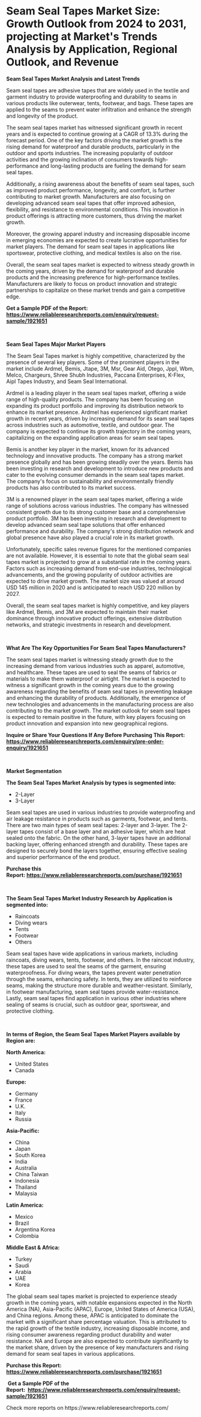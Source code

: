 <p><h1>Seam Seal Tapes Market Size: Growth Outlook from 2024 to 2031, projecting at Market's Trends Analysis by Application, Regional Outlook, and Revenue</h1></p><p><strong>Seam Seal Tapes Market Analysis and Latest Trends</strong></p>
<p><p>Seam seal tapes are adhesive tapes that are widely used in the textile and garment industry to provide waterproofing and durability to seams in various products like outerwear, tents, footwear, and bags. These tapes are applied to the seams to prevent water infiltration and enhance the strength and longevity of the product.</p><p>The seam seal tapes market has witnessed significant growth in recent years and is expected to continue growing at a CAGR of 13.3% during the forecast period. One of the key factors driving the market growth is the rising demand for waterproof and durable products, particularly in the outdoor and sports industries. The increasing popularity of outdoor activities and the growing inclination of consumers towards high-performance and long-lasting products are fueling the demand for seam seal tapes.</p><p>Additionally, a rising awareness about the benefits of seam seal tapes, such as improved product performance, longevity, and comfort, is further contributing to market growth. Manufacturers are also focusing on developing advanced seam seal tapes that offer improved adhesion, flexibility, and resistance to environmental conditions. This innovation in product offerings is attracting more customers, thus driving the market growth.</p><p>Moreover, the growing apparel industry and increasing disposable income in emerging economies are expected to create lucrative opportunities for market players. The demand for seam seal tapes in applications like sportswear, protective clothing, and medical textiles is also on the rise.</p><p>Overall, the seam seal tapes market is expected to witness steady growth in the coming years, driven by the demand for waterproof and durable products and the increasing preference for high-performance textiles. Manufacturers are likely to focus on product innovation and strategic partnerships to capitalize on these market trends and gain a competitive edge.</p></p>
<p><strong>Get a Sample PDF of the Report:&nbsp; <a href="https://www.reliableresearchreports.com/enquiry/request-sample/1921651">https://www.reliableresearchreports.com/enquiry/request-sample/1921651</a></strong></p>
<p>&nbsp;</p>
<p><strong>Seam Seal Tapes Major Market Players</strong></p>
<p><p>The Seam Seal Tapes market is highly competitive, characterized by the presence of several key players. Some of the prominent players in the market include Ardmel, Bemis, Jtape, 3M, Msr, Gear Aid, Otego, Jppl, Wbm, Melco, Chargeurs, Shree Shubh Industries, Paccana Enterprises, K-Flex, Aipl Tapes Industry, and Seam Seal International.</p><p>Ardmel is a leading player in the seam seal tapes market, offering a wide range of high-quality products. The company has been focusing on expanding its product portfolio and improving its distribution network to enhance its market presence. Ardmel has experienced significant market growth in recent years, driven by increasing demand for its seam seal tapes across industries such as automotive, textile, and outdoor gear. The company is expected to continue its growth trajectory in the coming years, capitalizing on the expanding application areas for seam seal tapes.</p><p>Bemis is another key player in the market, known for its advanced technology and innovative products. The company has a strong market presence globally and has been growing steadily over the years. Bemis has been investing in research and development to introduce new products and cater to the evolving consumer demands in the seam seal tapes market. The company's focus on sustainability and environmentally friendly products has also contributed to its market success.</p><p>3M is a renowned player in the seam seal tapes market, offering a wide range of solutions across various industries. The company has witnessed consistent growth due to its strong customer base and a comprehensive product portfolio. 3M has been investing in research and development to develop advanced seam seal tape solutions that offer enhanced performance and durability. The company's strong distribution network and global presence have also played a crucial role in its market growth.</p><p>Unfortunately, specific sales revenue figures for the mentioned companies are not available. However, it is essential to note that the global seam seal tapes market is projected to grow at a substantial rate in the coming years. Factors such as increasing demand from end-use industries, technological advancements, and the growing popularity of outdoor activities are expected to drive market growth. The market size was valued at around USD 145 million in 2020 and is anticipated to reach USD 220 million by 2027.</p><p>Overall, the seam seal tapes market is highly competitive, and key players like Ardmel, Bemis, and 3M are expected to maintain their market dominance through innovative product offerings, extensive distribution networks, and strategic investments in research and development.</p></p>
<p>&nbsp;</p>
<p><strong>What Are The Key Opportunities For Seam Seal Tapes Manufacturers?</strong></p>
<p><p>The seam seal tapes market is witnessing steady growth due to the increasing demand from various industries such as apparel, automotive, and healthcare. These tapes are used to seal the seams of fabrics or materials to make them waterproof or airtight. The market is expected to witness a significant growth in the coming years due to the growing awareness regarding the benefits of seam seal tapes in preventing leakage and enhancing the durability of products. Additionally, the emergence of new technologies and advancements in the manufacturing process are also contributing to the market growth. The market outlook for seam seal tapes is expected to remain positive in the future, with key players focusing on product innovation and expansion into new geographical regions.</p></p>
<p><strong>Inquire or Share Your Questions If Any Before Purchasing This Report: <a href="https://www.reliableresearchreports.com/enquiry/pre-order-enquiry/1921651">https://www.reliableresearchreports.com/enquiry/pre-order-enquiry/1921651</a></strong></p>
<p>&nbsp;</p>
<p><strong>Market Segmentation</strong></p>
<p><strong>The Seam Seal Tapes Market Analysis by types is segmented into:</strong></p>
<p><ul><li>2-Layer</li><li>3-Layer</li></ul></p>
<p><p>Seam seal tapes are used in various industries to provide waterproofing and air leakage resistance in products such as garments, footwear, and tents. There are two main types of seam seal tapes: 2-layer and 3-layer. The 2-layer tapes consist of a base layer and an adhesive layer, which are heat sealed onto the fabric. On the other hand, 3-layer tapes have an additional backing layer, offering enhanced strength and durability. These tapes are designed to securely bond the layers together, ensuring effective sealing and superior performance of the end product.</p></p>
<p><strong>Purchase this Report:&nbsp;<a href="https://www.reliableresearchreports.com/purchase/1921651">https://www.reliableresearchreports.com/purchase/1921651</a></strong></p>
<p>&nbsp;</p>
<p><strong>The Seam Seal Tapes Market Industry Research by Application is segmented into:</strong></p>
<p><ul><li>Raincoats</li><li>Diving wears</li><li>Tents</li><li>Footwear</li><li>Others</li></ul></p>
<p><p>Seam seal tapes have wide applications in various markets, including raincoats, diving wears, tents, footwear, and others. In the raincoat industry, these tapes are used to seal the seams of the garment, ensuring waterproofness. For diving wears, the tapes prevent water penetration through the seams, enhancing safety. In tents, they are utilized to reinforce seams, making the structure more durable and weather-resistant. Similarly, in footwear manufacturing, seam seal tapes provide water-resistance. Lastly, seam seal tapes find application in various other industries where sealing of seams is crucial, such as outdoor gear, sportswear, and protective clothing.</p></p>
<p>&nbsp;</p>
<p><strong>In terms of Region, the Seam Seal Tapes Market Players available by Region are:</strong></p>
<p>
    <p> <strong> North America: </strong>
        <ul>
            <li>United States</li>
            <li>Canada</li>
        </ul>
        </p> 
    <p> <strong> Europe: </strong>
        <ul>
            <li>Germany</li>
            <li>France</li>
            <li>U.K.</li>
            <li>Italy</li>
            <li>Russia</li>
        </ul>
        </p> 
    <p> <strong> Asia-Pacific: </strong>
        <ul>
            <li>China</li>
            <li>Japan</li>
            <li>South Korea</li>
            <li>India</li>
            <li>Australia</li>
            <li>China Taiwan</li>
            <li>Indonesia</li>
            <li>Thailand</li>
            <li>Malaysia</li>
        </ul>
        </p> 
    <p> <strong> Latin America: </strong>
        <ul>
            <li>Mexico</li>
            <li>Brazil</li>
            <li>Argentina Korea</li>
            <li>Colombia</li>
        </ul>
        </p> 
    <p> <strong> Middle East & Africa: </strong>
        <ul>
            <li>Turkey</li>
            <li>Saudi</li>
            <li>Arabia</li>
            <li>UAE</li>
            <li>Korea</li>
        </ul>
    </p>
    </p>
<p><p>The global seam seal tapes market is projected to experience steady growth in the coming years, with notable expansions expected in the North America (NA), Asia-Pacific (APAC), Europe, United States of America (USA), and China regions. Among these, APAC is anticipated to dominate the market with a significant share percentage valuation. This is attributed to the rapid growth of the textile industry, increasing disposable income, and rising consumer awareness regarding product durability and water resistance. NA and Europe are also expected to contribute significantly to the market share, driven by the presence of key manufacturers and rising demand for seam seal tapes in various applications.</p></p>
<p><strong>Purchase this Report: <a href="https://www.reliableresearchreports.com/purchase/1921651">https://www.reliableresearchreports.com/purchase/1921651</a></strong></p>
<p>&nbsp;<strong>Get a Sample PDF of the Report:&nbsp;&nbsp;<a href="https://www.reliableresearchreports.com/enquiry/request-sample/1921651">https://www.reliableresearchreports.com/enquiry/request-sample/1921651</a></strong></p>
<p><strong></strong></p>
<p>Check more reports on https://www.reliableresearchreports.com/</p>